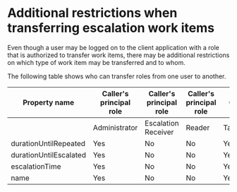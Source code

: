 # Additional restrictions when transferring escalation work items

Even though a user may be logged on to the client application
with a role that is authorized to transfer work items, there may be
additional restrictions on which type of work item may be transferred
and to whom.

The following table shows who can transfer roles from one user
to another.

| Property name          | Caller's principal role   | Caller's principal role   | Caller's principal role   | Caller's principal role   | Caller's principal role   |
|------------------------|---------------------------|---------------------------|---------------------------|---------------------------|---------------------------|
|                        | Administrator             | Escalation Receiver       | Reader                    | TaskSystemAdministrator   | TaskSystemMonitor         |
| durationUntilRepeated  | Yes                       | No                        | No                        | Yes                       | No                        |
| durationUntilEscalated | Yes                       | No                        | No                        | Yes                       | No                        |
| escalationTime         | Yes                       | No                        | No                        | Yes                       | No                        |
| name                   | Yes                       | No                        | No                        | Yes                       | No                        |
